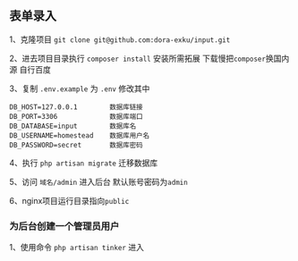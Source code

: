 ## 表单录入

1、克隆项目 `git clone git@github.com:dora-exku/input.git`

2、进去项目目录执行 `composer install` 安装所需拓展 下载慢把`composer`换国内源 自行百度

3、复制 `.env.example`  为 `.env` 修改其中
```$xslt
DB_HOST=127.0.0.1        数据库链接
DB_PORT=3306             数据库端口
DB_DATABASE=input        数据库名
DB_USERNAME=homestead    数据库用户名
DB_PASSWORD=secret       数据库密码
```

4、执行 `php artisan migrate` 迁移数据库

5、访问 `域名/admin` 进入后台 默认账号密码为`admin`

6、nginx项目运行目录指向`public`

### 为后台创建一个管理员用户
1、使用命令 `php artisan tinker` 进入
